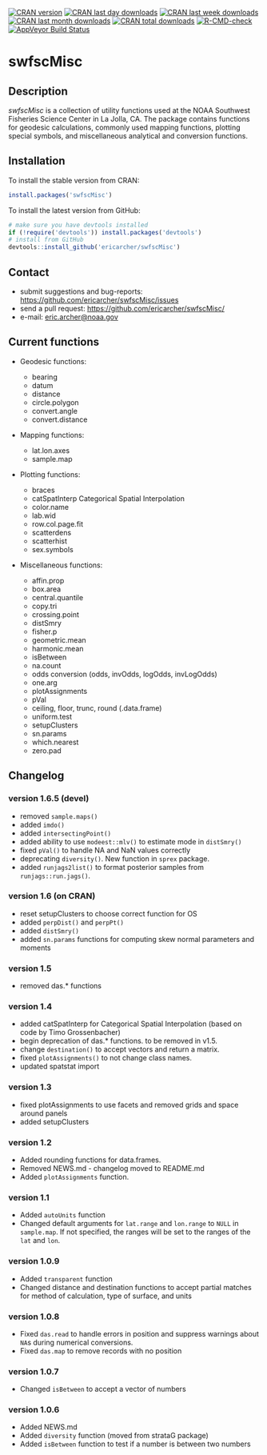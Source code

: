 [![CRAN version](http://www.r-pkg.org/badges/version/swfscMisc?color=red)](https://cran.r-project.org/package=swfscMisc)
[![CRAN last day downloads](http://cranlogs.r-pkg.org/badges/last-day/swfscMisc?color=red)](https://cran.r-project.org/package=swfscMisc)
[![CRAN last week downloads](http://cranlogs.r-pkg.org/badges/last-week/swfscMisc?color=red)](https://cran.r-project.org/package=swfscMisc)
[![CRAN last month downloads](http://cranlogs.r-pkg.org/badges/swfscMisc?color=red)](https://cran.r-project.org/package=swfscMisc)
[![CRAN total downloads](http://cranlogs.r-pkg.org/badges/grand-total/swfscMisc?color=red)](https://cran.r-project.org/package=swfscMisc) 
[![R-CMD-check](https://github.com/EricArcher/swfscMisc/workflows/R-CMD-check/badge.svg)](https://github.com/EricArcher/swfscMisc/actions)
[![AppVeyor Build Status](https://ci.appveyor.com/api/projects/status/github/EricArcher/swfscMisc?branch=master&svg=true)](https://ci.appveyor.com/project/EricArcher/swfscMisc)

# swfscMisc

## Description

*swfscMisc* is a collection of utility functions used at the NOAA Southwest Fisheries 
Science Center in La Jolla, CA. The package contains functions for geodesic 
calculations, commonly used  mapping functions, plotting special symbols, and miscellaneous analytical and conversion functions.

## Installation

To install the stable version from CRAN:

```r
install.packages('swfscMisc')
```

To install the latest version from GitHub:

```r
# make sure you have devtools installed
if (!require('devtools')) install.packages('devtools')
# install from GitHub
devtools::install_github('ericarcher/swfscMisc')
```

## Contact

* submit suggestions and bug-reports: <https://github.com/ericarcher/swfscMisc/issues>
* send a pull request: <https://github.com/ericarcher/swfscMisc/>
* e-mail: <eric.archer@noaa.gov>

## Current functions

* Geodesic functions:
    * bearing
    * datum
    * distance
    * circle.polygon
    * convert.angle
    * convert.distance

* Mapping functions:
    * lat.lon.axes
    * sample.map
  
* Plotting functions:
    * braces
    * catSpatInterp Categorical Spatial Interpolation
    * color.name
    * lab.wid
    * row.col.page.fit
    * scatterdens
    * scatterhist
    * sex.symbols
  
* Miscellaneous functions:
    * affin.prop
    * box.area
    * central.quantile
    * copy.tri
    * crossing.point
    * distSmry
    * fisher.p
    * geometric.mean
    * harmonic.mean
    * isBetween
    * na.count
    * odds conversion (odds, invOdds, logOdds, invLogOdds)
    * one.arg
    * plotAssignments
    * pVal
    * ceiling, floor, trunc, round (.data.frame)
    * uniform.test
    * setupClusters
    * sn.params
    * which.nearest
    * zero.pad
    
## Changelog
    
### version 1.6.5 (devel)

* removed `sample.maps()`
* added `imdo()`
* added `intersectingPoint()`
* added ability to use `modeest::mlv()` to estimate mode in `distSmry()` 
* fixed `pVal()` to handle NA and NaN values correctly
* deprecating `diversity()`. New function in `sprex` package.
* added `runjags2list()` to format posterior samples from `runjags::run.jags()`.

### version 1.6 (on CRAN)

* reset setupClusters to choose correct function for OS
* added `perpDist()` and `perpPt()`
* added `distSmry()`
* added `sn.params` functions for computing skew normal parameters and moments

### version 1.5

* removed das.* functions

### version 1.4

* added catSpatInterp for Categorical Spatial Interpolation (based on code by Timo Grossenbacher)
* begin deprecation of das.* functions. to be removed in v1.5.
* change `destination()` to accept vectors and return a matrix.
* fixed `plotAssignments()` to not change class names.
* updated spatstat import

### version 1.3

* fixed plotAssignments to use facets and removed grids and space around panels
* added setupClusters

### version 1.2

* Added rounding functions for data.frames.
* Removed NEWS.md - changelog moved to README.md
* Added `plotAssignments` function.

### version 1.1

* Added `autoUnits` function
* Changed default arguments for `lat.range` and `lon.range` to `NULL` in `sample.map`. If not specified, the ranges will be set to the ranges of the `lat` and `lon`.

### version 1.0.9

* Added `transparent` function
* Changed distance and destination functions to accept partial matches for method 
of calculation, type of surface, and units

### version 1.0.8

* Fixed `das.read` to handle errors in position and suppress warnings about `NA`s
during numerical conversions.
* Fixed `das.map` to remove records with no position

### version 1.0.7

* Changed `isBetween` to accept a vector of numbers

### version 1.0.6

* Added NEWS.md
* Added `diversity` function (moved from strataG package)
* Added `isBetween` function to test if a number is between two numbers